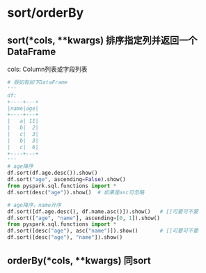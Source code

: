 # sort/orderBy

## sort(*cols, **kwargs) 排序指定列并返回一个DataFrame  
cols: Column列表或字段列表    
```python
# 假如有如下DataFrame
'''
df:
+----+---+
|name|age|
+----+---+
|   a| 11|
|   b|  2|
|   c|  3|
|   b|  3|
|   c|  6|
+----+---+
'''
# age降序
df.sort(df.age.desc()).show()
df.sort("age", ascending=False).show()
from pyspark.sql.functions import *
df.sort(desc("age")).show()  # 如果是asc可忽略

# age降序，name升序
df.sort([df.age.desc(), df.name.asc()]).show()   # []可要可不要
df.sort(["age", "name"], ascending=[0, 1]).show()
from pyspark.sql.functions import *
df.sort([desc("age"), asc("name")]).show()       # []可要可不要
df.sort([desc("age"), "name"]).show() 
```
## orderBy(*cols, **kwargs) 同sort
